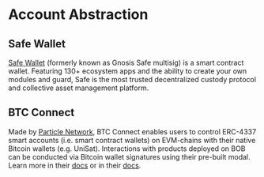 # Account Abstraction

## Safe Wallet

[Safe Wallet](https://safe.gobob.xyz/welcome) (formerly known as Gnosis Safe multisig) is a smart contract wallet. Featuring 130+ ecosystem apps and the ability to create your own modules and guard, Safe is the most trusted decentralized custody protocol and collective asset management platform.

## BTC Connect

Made by [Particle Network](https://particle.network/), BTC Connect enables users to control ERC-4337 smart accounts (i.e. smart contract wallets) on EVM-chains with their native Bitcoin wallets (e.g. UniSat). Interactions with products deployed on BOB can be conducted via Bitcoin wallet signatures using their pre-built modal. Learn more in their [docs](https://docs.particle.network/developers/btc-connect) or in their [docs](https://docs.particle.network/developers/btc-connect).
